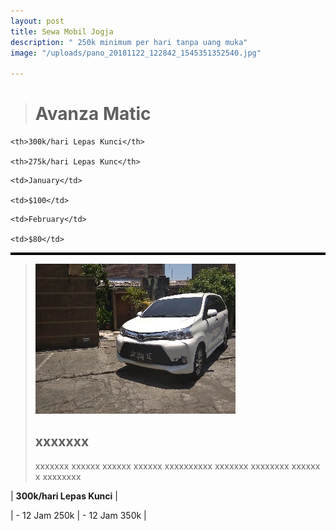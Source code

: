 ```yaml
---
layout: post
title: Sewa Mobil Jogja
description: " 250k minimum per hari tanpa uang muka"
image: "/uploads/pano_20181122_122842_1545351352540.jpg"

---
```

<style>

table, th, td { border: 2px solid black;margin-left: auto;margin-right: auto;

}

</style>

> <h1>Avanza Matic</h1>

<table>

<tr>

    <th>300k/hari Lepas Kunci</th>
    
    <th>275k/hari Lepas Kunc</th>

</tr>

<tr>

    <td>January</td>
    
    <td>$100</td>

</tr>

<tr>

    <td>February</td>
    
    <td>$80</td>

</tr>

</table>

> ![vcv](/uploads/m6.webp "cvdcv") <h2>xxxxxxx</h2> <p>xxxxxxx xxxxxx xxxxxx xxxxxx xxxxxxxxxx xxxxxxx xxxxxxxx xxxxxx x xxxxxxxx</p>


| **300k/hari Lepas Kunci** |

| - 12 Jam 250k | - 12 Jam 350k |